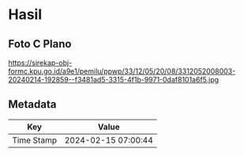 # Hasil

## Foto C Plano

https://sirekap-obj-formc.kpu.go.id/a9e1/pemilu/ppwp/33/12/05/20/08/3312052008003-20240214-192859--f3481ad5-3315-4f1b-9971-0daf8101a6f5.jpg


## Metadata

| Key        | Value               |
| ---------- | ------------------- |
| Time Stamp | 2024-02-15 07:00:44 |



